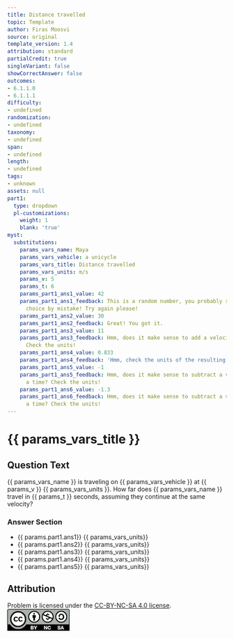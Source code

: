 ```yaml
---
title: Distance travelled
topic: Template
author: Firas Moosvi
source: original
template_version: 1.4
attribution: standard
partialCredit: true
singleVariant: false
showCorrectAnswer: false
outcomes:
- 6.1.1.0
- 6.1.1.1
difficulty:
- undefined
randomization:
- undefined
taxonomy:
- undefined
span:
- undefined
length:
- undefined
tags:
- unknown
assets: null
part1:
  type: dropdown
  pl-customizations:
    weight: 1
    blank: 'true'
myst:
  substitutions:
    params_vars_name: Maya
    params_vars_vehicle: a unicycle
    params_vars_title: Distance travelled
    params_vars_units: m/s
    params_v: 5
    params_t: 6
    params_part1_ans1_value: 42
    params_part1_ans1_feedback: This is a random number, you probably selected this
      choice by mistake! Try again please!
    params_part1_ans2_value: 30
    params_part1_ans2_feedback: Great! You got it.
    params_part1_ans3_value: 11
    params_part1_ans3_feedback: Hmm, does it make sense to add a velocity and a time?
      Check the units!
    params_part1_ans4_value: 0.833
    params_part1_ans4_feedback: 'Hmm, check the units of the resulting answer: v/t.'
    params_part1_ans5_value: -1
    params_part1_ans5_feedback: Hmm, does it make sense to subtract a velocity and
      a time? Check the units!
    params_part1_ans6_value: -1.3
    params_part1_ans6_feedback: Hmm, does it make sense to subtract a velocity and
      a time? Check the units!
---
```

# {{ params_vars_title }}

## Question Text

{{ params_vars_name }} is traveling on {{ params_vars_vehicle }} at {{ params_v }} {{ params_vars_units }}.
How far does {{ params_vars_name }} travel in {{ params_t }} seconds, assuming they continue at the same velocity?

### Answer Section

- {{ params.part1.ans1}} {{ params_vars_units}}
- {{ params.part1.ans2}} {{ params_vars_units}}
- {{ params.part1.ans3}} {{ params_vars_units}}
- {{ params.part1.ans4}} {{ params_vars_units}}
- {{ params.part1.ans5}} {{ params_vars_units}}

## Attribution

Problem is licensed under the [CC-BY-NC-SA 4.0 license](https://creativecommons.org/licenses/by-nc-sa/4.0/).<br> ![The Creative Commons 4.0 license requiring attribution-BY, non-commercial-NC, and share-alike-SA license.](https://raw.githubusercontent.com/firasm/bits/master/by-nc-sa.png)
